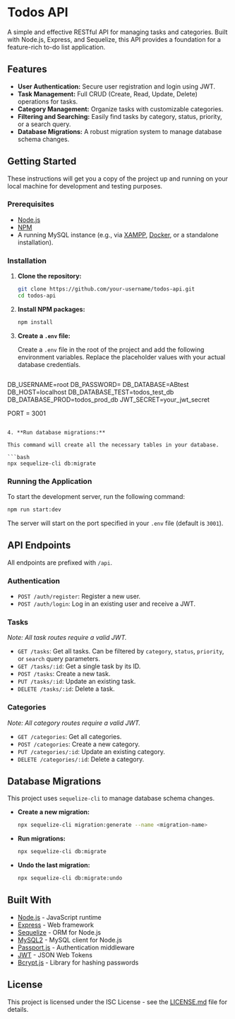 # Todos API

A simple and effective RESTful API for managing tasks and categories. Built with Node.js, Express, and Sequelize, this API provides a foundation for a feature-rich to-do list application.

## Features

- **User Authentication:** Secure user registration and login using JWT.
- **Task Management:** Full CRUD (Create, Read, Update, Delete) operations for tasks.
- **Category Management:** Organize tasks with customizable categories.
- **Filtering and Searching:** Easily find tasks by category, status, priority, or a search query.
- **Database Migrations:** A robust migration system to manage database schema changes.

## Getting Started

These instructions will get you a copy of the project up and running on your local machine for development and testing purposes.

### Prerequisites

- [Node.js](https://nodejs.org/)
- [NPM](https://www.npmjs.com/)
- A running MySQL instance (e.g., via [XAMPP](https://www.apachefriends.org/index.html), [Docker](https://www.docker.com/), or a standalone installation).

### Installation

1. **Clone the repository:**
   ```bash
   git clone https://github.com/your-username/todos-api.git
   cd todos-api
   ```

2. **Install NPM packages:**
   ```bash
   npm install
   ```

3. **Create a `.env` file:**

   Create a `.env` file in the root of the project and add the following environment variables. Replace the placeholder values with your actual database credentials.

   ```env
DB_USERNAME=root
DB_PASSWORD=
DB_DATABASE=ABtest
DB_HOST=localhost
DB_DATABASE_TEST=todos_test_db
DB_DATABASE_PROD=todos_prod_db
JWT_SECRET=your_jwt_secret


PORT = 3001
   ```

4. **Run database migrations:**

   This command will create all the necessary tables in your database.

   ```bash
   npx sequelize-cli db:migrate
   ```

### Running the Application

To start the development server, run the following command:

```bash
npm run start:dev
```

The server will start on the port specified in your `.env` file (default is `3001`).

## API Endpoints

All endpoints are prefixed with `/api`.

### Authentication

- `POST /auth/register`: Register a new user.
- `POST /auth/login`: Log in an existing user and receive a JWT.

### Tasks

_Note: All task routes require a valid JWT._

- `GET /tasks`: Get all tasks. Can be filtered by `category`, `status`, `priority`, or `search` query parameters.
- `GET /tasks/:id`: Get a single task by its ID.
- `POST /tasks`: Create a new task.
- `PUT /tasks/:id`: Update an existing task.
- `DELETE /tasks/:id`: Delete a task.

### Categories

_Note: All category routes require a valid JWT._

- `GET /categories`: Get all categories.
- `POST /categories`: Create a new category.
- `PUT /categories/:id`: Update an existing category.
- `DELETE /categories/:id`: Delete a category.

## Database Migrations

This project uses `sequelize-cli` to manage database schema changes.

- **Create a new migration:**
  ```bash
  npx sequelize-cli migration:generate --name <migration-name>
  ```

- **Run migrations:**
  ```bash
  npx sequelize-cli db:migrate
  ```

- **Undo the last migration:**
  ```bash
  npx sequelize-cli db:migrate:undo
  ```

## Built With

- [Node.js](https://nodejs.org/) - JavaScript runtime
- [Express](https://expressjs.com/) - Web framework
- [Sequelize](https://sequelize.org/) - ORM for Node.js
- [MySQL2](https://www.npmjs.com/package/mysql2) - MySQL client for Node.js
- [Passport.js](http://www.passportjs.org/) - Authentication middleware
- [JWT](https://jwt.io/) - JSON Web Tokens
- [Bcrypt.js](https://www.npmjs.com/package/bcryptjs) - Library for hashing passwords

## License

This project is licensed under the ISC License - see the [LICENSE.md](LICENSE.md) file for details.

